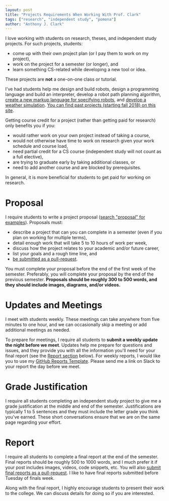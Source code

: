 ```yaml
---
layout: post
title: "Projects Requirements When Working With Prof. Clark"
tags: ["research", "independent study", "pomona"]
author: "Anthony J. Clark"
---
```


I love working with students on research, theses, and independent study projects. For such projects, students:

- come up with their own project plan (or I pay them to work on my project),
- work on the project for a semester (or longer), and
- learn something CS-related while developing a new tool or idea.

These projects are **not** a one-on-one class or tutorial.

I've had students help me design and build robots, design a programming language and build an interpreter, develop a robot path planning algorithm, [create a new markup language for specifying robots](https://compusciencing.github.io/report-arms.html), and [develop a weather simulation](https://compusciencing.github.io/report-ogp-weather-simulation.html). [You can find past projects (starting fall 2018) on this site](https://compusciencing.github.io/).

Getting course credit for a project (rather than getting paid for research) only benefits you if you:

- would rather work on your own project instead of taking a course,
- would not otherwise have time to work on research given your work schedule and course load,
- need partial credit for a CS course (independent study will not count as a full elective),
- are trying to graduate early by taking additional classes, or
- need to add another course and are blocked by prerequisites.

In general, it is more beneficial for students to get paid for working on research.

# Proposal

I require students to write a project proposal ([search "proposal" for examples](https://compusciencing.github.io/)). Proposals must:

- describe a project that can you can complete in a semester (even if you plan on working for multiple terms),
- detail enough work that will take 5 to 10 hours of work per week,
- discuss how the project relates to your academic and/or future career,
- list your goals and a rough time line, and
- [be submitted as a pull-request](https://compusciencing.github.io/how-to-write-a-post.html).

You must complete your proposal before the end of the first week of the semester. Preferably, you will complete your proposal by the end of the previous semester. **Proposals should be roughly 300 to 500 words, and they should include images, diagrams, and/or videos.**

# Updates and Meetings

I meet with students weekly. These meetings can take anywhere from five minutes to one hour, and we can occasionally skip a meeting or add additional meetings as needed.

To prepare for meetings, I require all students to **submit a weekly update the night before we meet**. Updates help me prepare for questions and issues, and they provide you with all the information you'll need for your final report (see the [Report section](#report) below). For weekly reports, I would like you to use my [GitHub Reports Template](https://github.com/anthonyjclark/reports-template). Please send me a link on Slack to your report the day before we meet.

# Grade Justification

I require all students completing an independent study project to give me a grade justification at the middle and end of the semester. Justifications are typically 1 to 5 sentences and they must include the letter grade you think you've earned. These short conversations ensure that we are on the same page regarding your effort.

# Report

I require all students to complete a final report at the end of the semester. Final reports should be roughly 500 to 1000 words, and I much prefer it if your post includes images, videos, code snippets, etc. You will also [submit final reports as a pull-request](https://compusciencing.github.io/how-to-write-a-post.html). I like to have final reports submitted before Tuesday of finals week.

Along with the final report, I highly encourage students to present their work to the college. We can discuss details for doing so if you are interested.
